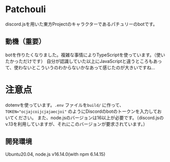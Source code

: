 # Patchouli
discord.jsを用いた東方Projectのキャラクターであるパチュリーのbotです。

## 動機（重要）
botを作りたくなりました。複雑な事情によりTypeScriptを使っています。（使いたかっただけです）
自分が認識していた以上にJavaScriptと違うところもあって、使わないとこういうのわからないかなあって感じたのが大きいですね...

# 注意点
dotenvを使っています。`.env` ファイルを`build/` に作って、`TOKEN="ocjajcoijcjajaecjoi"` のようにDiscordのbotのトークンを入力しておいてください。
また、node.jsのバージョンは16以上が必要です。（discord.jsのv.13を利用していますが、それにこのバージョンが要求されています。）

## 開発環境
Ubuntu20.04, node.js v16.14.0(with npm 6.14.15)